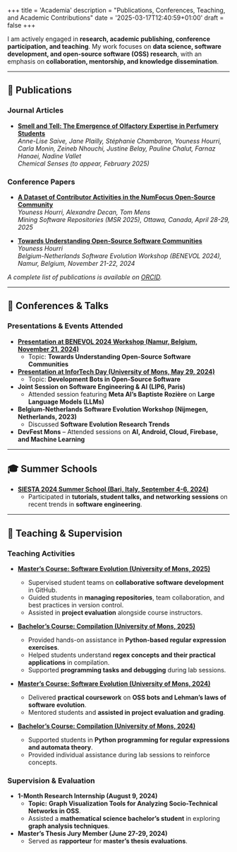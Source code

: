 +++
title = 'Academia'
description = "Publications, Conferences, Teaching, and Academic Contributions"
date = '2025-03-17T12:40:59+01:00'
draft = false
+++


I am actively engaged in **research, academic publishing, conference participation, and teaching**. My work focuses on **data science, software development, and open-source software (OSS) research**, with an emphasis on **collaboration, mentorship, and knowledge dissemination**.

---

## 📄 Publications

### **Journal Articles**
- **[Smell and Tell: The Emergence of Olfactory Expertise in Perfumery Students](https://osf.io/preprints/psyarxiv/98d3w_v2)**  
  *Anne-Lise Saive, Jane Plailly, Stéphanie Chambaron, Youness Hourri, Carla Monin, Zeineb Nhouchi, Justine Belay, Pauline Chalut, Farnaz Hanaei, Nadine Vallet*  
  *Chemical Senses (to appear, February 2025)*  

### **Conference Papers**
- **[A Dataset of Contributor Activities in the NumFocus Open-Source Community](https://orbi.umons.ac.be/handle/20.500.12907/51938)**  
  *Youness Hourri, Alexandre Decan, Tom Mens*  
  *Mining Software Repositories (MSR 2025), Ottawa, Canada, April 28-29, 2025*  

- **[Towards Understanding Open-Source Software Communities](https://orbi.umons.ac.be/handle/20.500.12907/52086)**  
  *Youness Hourri*  
  *Belgium-Netherlands Software Evolution Workshop (BENEVOL 2024), Namur, Belgium, November 21-22, 2024*  

*A complete list of publications is available on [ORCID](https://orcid.org/0009-0000-2068-5041).*

---

## 🎤 Conferences & Talks

### **Presentations & Events Attended**
- **[Presentation at BENEVOL 2024 Workshop (Namur, Belgium, November 21, 2024)](https://benevol2024.github.io/#program)**  
  - Topic: **Towards Understanding Open-Source Software Communities** 
- **[Presentation at InforTech Day (University of Mons, May 29, 2024)](https://informatique-umons.be/genlog/infortech-day-2024/)**  
  - Topic: **Development Bots in Open-Source Software**  
- **Joint Session on Software Engineering & AI (LIP6, Paris)**  
  - Attended session featuring **Meta AI’s Baptiste Rozière** on **Large Language Models (LLMs)**  
- **Belgium-Netherlands Software Evolution Workshop (Nijmegen, Netherlands, 2023)**  
  - Discussed **Software Evolution Research Trends**  
- **DevFest Mons** – Attended sessions on **AI, Android, Cloud, Firebase, and Machine Learning**

---

## 🎓 Summer Schools

- **[SIESTA 2024 Summer School (Bari, Italy, September 4-6, 2024)](https://siesta.si.usi.ch/2024/)**  
  - Participated in **tutorials, student talks, and networking sessions** on recent trends in **software engineering**. 

---

## 🏫 Teaching & Supervision

### **Teaching Activities**
- **[Master’s Course: Software Evolution (University of Mons, 2025)](https://github.com/University-of-Mons/calculator-cucumber-2025)**
  - Supervised student teams on **collaborative software development** in GitHub.  
  - Guided students in **managing repositories**, team collaboration, and best practices in version control.  
  - Assisted in **project evaluation** alongside course instructors.  

- **[Bachelor’s Course: Compilation (University of Mons, 2025)](https://webcontent.umons.ac.be/web/fr/pde/2024-2025/aa/S-INFO-012.htm)**
  - Provided hands-on assistance in **Python-based regular expression exercises**.  
  - Helped students understand **regex concepts and their practical applications** in compilation.  
  - Supported **programming tasks and debugging** during lab sessions.  

- **[Master’s Course: Software Evolution (University of Mons, 2024)](https://github.com/uhourri/Software-Evolution-Practical-Lehmans-Laws)**
  - Delivered **practical coursework** on **OSS bots and Lehman’s laws of software evolution**.  
  - Mentored students and **assisted in project evaluation and grading**.  

- **[Bachelor’s Course: Compilation (University of Mons, 2024)](https://webcontent.umons.ac.be/web/fr/pde/2023-2024/aa/S-INFO-012.htm)**
  - Supported students in **Python programming for regular expressions and automata theory**.  
  - Provided individual assistance during lab sessions to reinforce concepts.  

### **Supervision & Evaluation**
- **1-Month Research Internship (August 9, 2024)**  
  - **Topic:** **Graph Visualization Tools for Analyzing Socio-Technical Networks in OSS**.  
  - Assisted a **mathematical science bachelor’s student** in exploring **graph analysis techniques**.  
- **Master’s Thesis Jury Member (June 27-29, 2024)**  
  - Served as **rapporteur** for **master’s thesis evaluations**.   